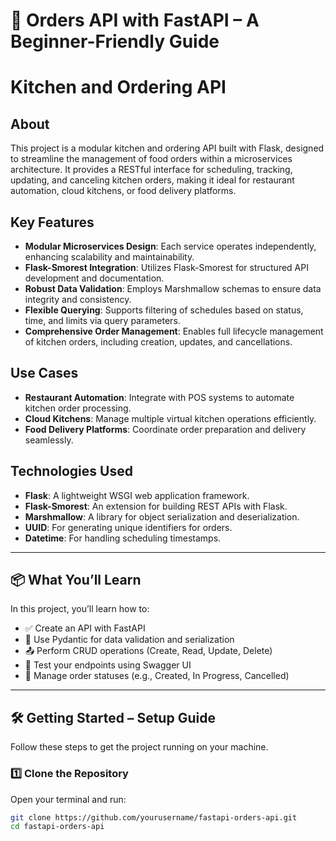 # 🧾 Orders API with FastAPI – A Beginner-Friendly Guide
# Kitchen and Ordering API

## About
This project is a modular kitchen and ordering API built with Flask, designed to streamline the management of food orders within a microservices architecture. It provides a RESTful interface for scheduling, tracking, updating, and canceling kitchen orders, making it ideal for restaurant automation, cloud kitchens, or food delivery platforms.

## Key Features

- **Modular Microservices Design**: Each service operates independently, enhancing scalability and maintainability.
- **Flask-Smorest Integration**: Utilizes Flask-Smorest for structured API development and documentation.
- **Robust Data Validation**: Employs Marshmallow schemas to ensure data integrity and consistency.
- **Flexible Querying**: Supports filtering of schedules based on status, time, and limits via query parameters.
- **Comprehensive Order Management**: Enables full lifecycle management of kitchen orders, including creation, updates, and cancellations.

## Use Cases

- **Restaurant Automation**: Integrate with POS systems to automate kitchen order processing.
- **Cloud Kitchens**: Manage multiple virtual kitchen operations efficiently.
- **Food Delivery Platforms**: Coordinate order preparation and delivery seamlessly.

## Technologies Used

- **Flask**: A lightweight WSGI web application framework.
- **Flask-Smorest**: An extension for building REST APIs with Flask.
- **Marshmallow**: A library for object serialization and deserialization.
- **UUID**: For generating unique identifiers for orders.
- **Datetime**: For handling scheduling timestamps.

---

## 📦 What You’ll Learn

In this project, you’ll learn how to:

- ✅ Create an API with FastAPI
- 🧾 Use Pydantic for data validation and serialization
- 📤 Perform CRUD operations (Create, Read, Update, Delete)
- 🧪 Test your endpoints using Swagger UI
- 🧠 Manage order statuses (e.g., Created, In Progress, Cancelled)

---

## 🛠️ Getting Started – Setup Guide

Follow these steps to get the project running on your machine.

### 1️⃣ Clone the Repository

Open your terminal and run:

```bash
git clone https://github.com/yourusername/fastapi-orders-api.git
cd fastapi-orders-api
